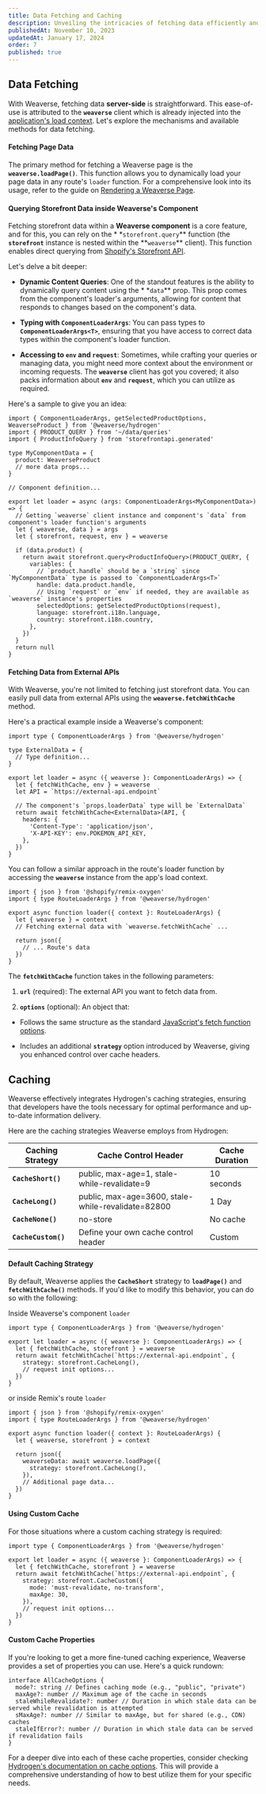 ```yaml
---
title: Data Fetching and Caching
description: Unveiling the intricacies of fetching data efficiently and caching strategies with Weaverse.
publishedAt: November 10, 2023
updatedAt: January 17, 2024
order: 7
published: true
---
```


## Data Fetching

With Weaverse, fetching data **server-side** is straightforward. This ease-of-use is attributed to the **`weaverse`**
client which is already injected into
the [application's load context](/docs/guides/project-structure#base-files-explained). Let's
explore the mechanisms and available methods for data fetching.

#### Fetching Page Data

The primary method for fetching a Weaverse page is the **`weaverse.loadPage()`**. This function allows you to
dynamically load your page data in any route's `loader` function. For a comprehensive look into its usage, refer to the
guide
on [Rendering a Weaverse Page](/docs/guides/rendering-page#fetching-page-data).

#### Querying Storefront Data inside Weaverse's Component

Fetching storefront data within a **Weaverse component** is a core feature, and for this, you can rely on the \* \*`storefront.query`** function (the **`storefront`** instance is nested within the **`weaverse`\*\* client). This function
enables direct querying from [Shopify's Storefront API](https://shopify.dev/docs/api/storefront).

Let's delve a bit deeper:

- **Dynamic Content Queries**: One of the standout features is the ability to dynamically query content using the \* \*`data`\*\* prop. This prop comes from the component's loader's arguments, allowing for content that responds to changes
  based on the component's data.

- **Typing with `ComponentLoaderArgs`**: You can pass types to **`ComponentLoaderArgs<T>`**, ensuring that you have
  access to correct data types within the component's loader function.

- **Accessing to `env` and `request`**: Sometimes, while crafting your queries or managing data, you might need more
  context about the environment or incoming requests. The **`weaverse`** client has got you covered; it also packs
  information about **`env`** and **`request`**, which you can utilize as required.

Here's a sample to give you an idea:

```tsx
import { ComponentLoaderArgs, getSelectedProductOptions, WeaverseProduct } from '@weaverse/hydrogen'
import { PRODUCT_QUERY } from '~/data/queries'
import { ProductInfoQuery } from 'storefrontapi.generated'

type MyComponentData = {
  product: WeaverseProduct
  // more data props...
}

// Component definition...

export let loader = async (args: ComponentLoaderArgs<MyComponentData>) => {
  // Getting `weaverse` client instance and component's `data` from component's loader function's arguments
  let { weaverse, data } = args
  let { storefront, request, env } = weaverse

  if (data.product) {
    return await storefront.query<ProductInfoQuery>(PRODUCT_QUERY, {
      variables: {
        // `product.handle` should be a `string` since `MyComponentData` type is passed to `ComponentLoaderArgs<T>`
        handle: data.product.handle,
        // Using `request` or `env` if needed, they are available as `weaverse` instance's properties
        selectedOptions: getSelectedProductOptions(request),
        language: storefront.i18n.language,
        country: storefront.i18n.country,
      },
    })
  }
  return null
}
```

#### Fetching Data from External APIs

With Weaverse, you're not limited to fetching just storefront data. You can easily pull data from external APIs using
the **`weaverse.fetchWithCache`** method.

Here's a practical example inside a Weaverse's component:

```tsx
import type { ComponentLoaderArgs } from '@weaverse/hydrogen'

type ExternalData = {
  // Type definition...
}

export let loader = async ({ weaverse }: ComponentLoaderArgs) => {
  let { fetchWithCache, env } = weaverse
  let API = `https://external-api.endpoint`

  // The component's `props.loaderData` type will be `ExternalData`
  return await fetchWithCache<ExternalData>(API, {
    headers: {
      'Content-Type': 'application/json',
      'X-API-KEY': env.POKEMON_API_KEY,
    },
  })
}
```

You can follow a similar approach in the route's loader function by accessing the **`weaverse`** instance from the app's
load context.

```tsx
import { json } from '@shopify/remix-oxygen'
import { type RouteLoaderArgs } from '@weaverse/hydrogen'

export async function loader({ context }: RouteLoaderArgs) {
  let { weaverse } = context
  // Fetching external data with `weaverse.fetchWithCache` ...

  return json({
    // ... Route's data
  })
}
```

The **`fetchWithCache`** function takes in the following parameters:

1. **`url`** (required): The external API you want to fetch data from.

2. **`options`** (optional): An object that:

- Follows the same structure as the
  standard [JavaScript's fetch function options](https://developer.mozilla.org/en-US/docs/Web/API/fetch#options).

- Includes an additional **`strategy`** option introduced by Weaverse, giving you enhanced control over cache headers.

## Caching

Weaverse effectively integrates Hydrogen's caching strategies, ensuring that developers have the tools necessary for
optimal performance and up-to-date information delivery.

Here are the caching strategies Weaverse employs from Hydrogen:

| Caching Strategy    | Cache Control Header                               | Cache Duration |
| ------------------- | -------------------------------------------------- | -------------- |
| **`CacheShort()`**  | public, max-age=1, stale-while-revalidate=9        | 10 seconds     |
| **`CacheLong()`**   | public, max-age=3600, stale-while-revalidate=82800 | 1 Day          |
| **`CacheNone()`**   | no-store                                           | No cache       |
| **`CacheCustom()`** | Define your own cache control header               | Custom         |

#### Default Caching Strategy

By default, Weaverse applies the **`CacheShort`** strategy to **`loadPage()`** and **`fetchWithCache()`** methods. If
you'd like to modify this behavior, you can do so with the following:

Inside Weaverse's component `loader`

```tsx
import type { ComponentLoaderArgs } from '@weaverse/hydrogen'

export let loader = async ({ weaverse }: ComponentLoaderArgs) => {
  let { fetchWithCache, storefront } = weaverse
  return await fetchWithCache(`https://external-api.endpoint`, {
    strategy: storefront.CacheLong(),
    // request init options...
  })
}
```

or inside Remix's route `loader`

```tsx
import { json } from '@shopify/remix-oxygen'
import { type RouteLoaderArgs } from '@weaverse/hydrogen'

export async function loader({ context }: RouteLoaderArgs) {
  let { weaverse, storefront } = context

  return json({
    weaverseData: await weaverse.loadPage({
      strategy: storefront.CacheLong(),
    }),
    // Additional page data...
  })
}
```

#### Using Custom Cache

For those situations where a custom caching strategy is required:

```tsx
import type { ComponentLoaderArgs } from '@weaverse/hydrogen'

export let loader = async ({ weaverse }: ComponentLoaderArgs) => {
  let { fetchWithCache, storefront } = weaverse
  return await fetchWithCache(`https://external-api.endpoint`, {
    strategy: storefront.CacheCustom({
      mode: 'must-revalidate, no-transform',
      maxAge: 30,
    }),
    // request init options...
  })
}
```

#### Custom Cache Properties

If you're looking to get a more fine-tuned caching experience, Weaverse provides a set of properties you can use. Here's
a quick rundown:

```tsx
interface AllCacheOptions {
  mode?: string // Defines caching mode (e.g., "public", "private")
  maxAge?: number // Maximum age of the cache in seconds
  staleWhileRevalidate?: number // Duration in which stale data can be served while revalidation is attempted
  sMaxAge?: number // Similar to maxAge, but for shared (e.g., CDN) caches
  staleIfError?: number // Duration in which stale data can be served if revalidation fails
}
```

For a deeper dive into each of these cache properties, consider
checking [Hydrogen's documentation on cache options](https://shopify.dev/docs/custom-storefronts/hydrogen/data-fetching/cache#cache-options).
This will provide a comprehensive understanding of how to best utilize them for your specific needs.
